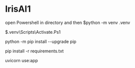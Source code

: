 # IrisAI1
open Powershell in directory and then
$python -m venv .venv

$.venv\Scripts\Activate.Ps1

python -m pip install --upgrade pip

pip install -r requirements.txt

uvicorn use:app
